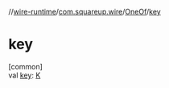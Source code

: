 //[wire-runtime](../../../index.md)/[com.squareup.wire](../index.md)/[OneOf](index.md)/[key](key.md)

# key

[common]\
val [key](key.md): [K](index.md)
